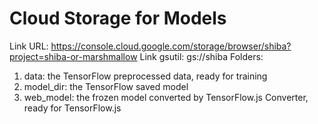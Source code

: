 # Cloud Storage for Models
Link URL: https://console.cloud.google.com/storage/browser/shiba?project=shiba-or-marshmallow
Link gsutil: gs://shiba
Folders:
1. data: the TensorFlow preprocessed data, ready for training
2. model_dir: the TensorFlow saved model
3. web_model: the frozen model converted by TensorFlow.js Converter, ready for TensorFlow.js

